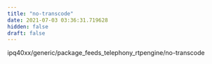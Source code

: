 ```yaml
---
title: "no-transcode"
date: 2021-07-03 03:36:31.719628
hidden: false
draft: false
---
```


ipq40xx/generic/package_feeds_telephony_rtpengine/no-transcode

